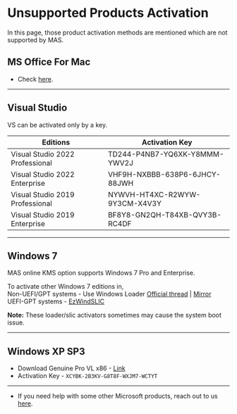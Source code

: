 # Unsupported Products Activation

In this page, those product activation methods are mentioned which are not supported by MAS.

## MS Office For Mac

-   Check [here](office_for_mac.md).

------------------------------------------------------------------------

## Visual Studio

VS can be activated only by a key.

| Editions                        | Activation Key                  |
|---------------------------------|---------------------------------|
| Visual Studio 2022 Professional | TD244-P4NB7-YQ6XK-Y8MMM-YWV2J |
| Visual Studio 2022 Enterprise   | VHF9H-NXBBB-638P6-6JHCY-88JWH |
| Visual Studio 2019 Professional | NYWVH-HT4XC-R2WYW-9Y3CM-X4V3Y |
| Visual Studio 2019 Enterprise   | BF8Y8-GN2QH-T84XB-QVY3B-RC4DF |

------------------------------------------------------------------------

## Windows 7

MAS online KMS option supports Windows 7 Pro and Enterprise.

To activate other Windows 7 editions in,  
Non-UEFI/GPT systems - Use Windows Loader [Official thread](https://forums.mydigitallife.net/forums/windows-loader.39/) | [Mirror](https://app.box.com/s/bnchc6hten44adunlcpz9ya9j0uucfs2)  
UEFI-GPT systems - [EzWindSLIC](https://github.com/Dir3ctr1x/EzWindSLIC)

**Note:** These loader/slic activators sometimes may cause the system boot issue.

------------------------------------------------------------------------

## Windows XP SP3

-   Download Genuine Pro VL x86 - [Link](windows_xp_links.md)
-   Activation Key - `XCYBK-2B3KV-G8T8F-WXJM7-WCTYT`

------------------------------------------------------------------------

-   If you need help with some other Microsoft products, reach out to us [here](contactus.md).
